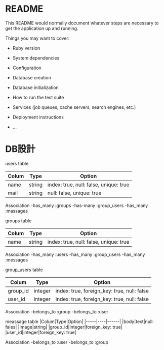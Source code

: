 # README

This README would normally document whatever steps are necessary to get the
application up and running.

Things you may want to cover:

* Ruby version

* System dependencies

* Configuration

* Database creation

* Database initialization

* How to run the test suite

* Services (job queues, cache servers, search engines, etc.)

* Deployment instructions

* ...


# DB設計

   users table

|Colum|Type|Option|
|-----|----|------|
|name|string|index: true, null: false, unique: true|
|mail|string|null: false, unique: true|

   Association
-has_many :groups
-has-many :group_users
-has_many :massages


   groups table

|Colum|Type|Option|
|-----|----|------|
|name|string|index: true, null: false, unique: true|

   Association
-has_many :users
-has_many :group_users
-has_many :messages


   group_users table

|Colum|Type|Option|
|-----|----|------|
|group_id|integer|index: true, foreign_key: true, null: false|
|user_id|integer|index: true, foreign_key: true, null: false|

   Association
-belongs_to :group
-belongs_to :user


   meassage table
|Colum|Type|Option|
|-----|----|------|
|body|text|null: fales|
|image|string|
|group_id|integer|foreign_key: true|
|user_id|integer|foreign_key: true|

   Association
-belongs_to :user
-belongs_to :group
